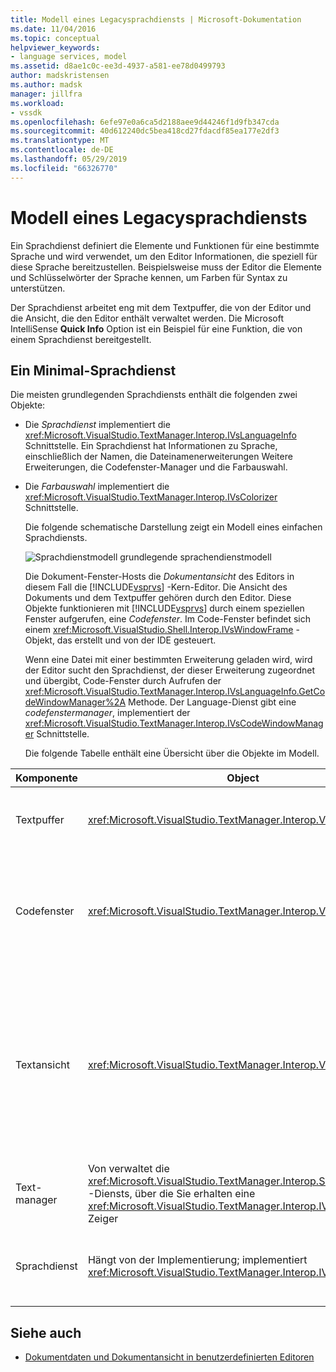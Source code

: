 ```yaml
---
title: Modell eines Legacysprachdiensts | Microsoft-Dokumentation
ms.date: 11/04/2016
ms.topic: conceptual
helpviewer_keywords:
- language services, model
ms.assetid: d8ae1c0c-ee3d-4937-a581-ee78d0499793
author: madskristensen
ms.author: madsk
manager: jillfra
ms.workload:
- vssdk
ms.openlocfilehash: 6efe97e0a6ca5d2188aee9d44246f1d9fb347cda
ms.sourcegitcommit: 40d612240dc5bea418cd27fdacdf85ea177e2df3
ms.translationtype: MT
ms.contentlocale: de-DE
ms.lasthandoff: 05/29/2019
ms.locfileid: "66326770"
---
```

# <a name="model-of-a-legacy-language-service"></a>Modell eines Legacysprachdiensts
Ein Sprachdienst definiert die Elemente und Funktionen für eine bestimmte Sprache und wird verwendet, um den Editor Informationen, die speziell für diese Sprache bereitzustellen. Beispielsweise muss der Editor die Elemente und Schlüsselwörter der Sprache kennen, um Farben für Syntax zu unterstützen.

 Der Sprachdienst arbeitet eng mit dem Textpuffer, die von der Editor und die Ansicht, die den Editor enthält verwaltet werden. Die Microsoft IntelliSense **Quick Info** Option ist ein Beispiel für eine Funktion, die von einem Sprachdienst bereitgestellt.

## <a name="a-minimal-language-service"></a>Ein Minimal-Sprachdienst
 Die meisten grundlegenden Sprachdiensts enthält die folgenden zwei Objekte:

- Die *Sprachdienst* implementiert die <xref:Microsoft.VisualStudio.TextManager.Interop.IVsLanguageInfo> Schnittstelle. Ein Sprachdienst hat Informationen zu Sprache, einschließlich der Namen, die Dateinamenerweiterungen Weitere Erweiterungen, die Codefenster-Manager und die Farbauswahl.

- Die *Farbauswahl* implementiert die <xref:Microsoft.VisualStudio.TextManager.Interop.IVsColorizer> Schnittstelle.

  Die folgende schematische Darstellung zeigt ein Modell eines einfachen Sprachdiensts.

  ![Sprachdienstmodell](../../extensibility/media/vslanguageservicemodel.gif "VsLanguageServiceModel") grundlegende sprachendienstmodell

  Die Dokument-Fenster-Hosts die *Dokumentansicht* des Editors in diesem Fall die [!INCLUDE[vsprvs](../../code-quality/includes/vsprvs_md.md)] -Kern-Editor. Die Ansicht des Dokuments und dem Textpuffer gehören durch den Editor. Diese Objekte funktionieren mit [!INCLUDE[vsprvs](../../code-quality/includes/vsprvs_md.md)] durch einem speziellen Fenster aufgerufen, eine *Codefenster*. Im Code-Fenster befindet sich einem <xref:Microsoft.VisualStudio.Shell.Interop.IVsWindowFrame> -Objekt, das erstellt und von der IDE gesteuert.

  Wenn eine Datei mit einer bestimmten Erweiterung geladen wird, wird der Editor sucht den Sprachdienst, der dieser Erweiterung zugeordnet und übergibt, Code-Fenster durch Aufrufen der <xref:Microsoft.VisualStudio.TextManager.Interop.IVsLanguageInfo.GetCodeWindowManager%2A> Methode. Der Language-Dienst gibt eine *codefenstermanager*, implementiert der <xref:Microsoft.VisualStudio.TextManager.Interop.IVsCodeWindowManager> Schnittstelle.

  Die folgende Tabelle enthält eine Übersicht über die Objekte im Modell.

| Komponente | Object | Funktion |
|------------------| - | - |
| Textpuffer | <xref:Microsoft.VisualStudio.TextManager.Interop.VsTextBuffer> | Ein Stream der Unicode-Lese-/Schreibzugriff-Text. Es ist möglich, für den Text auf andere Codierungen verwenden. |
| Codefenster | <xref:Microsoft.VisualStudio.TextManager.Interop.VsCodeWindow> | Ein Dokumentfenster, das eine oder mehrere Textansichten enthält. Wenn [!INCLUDE[vsprvs](../../code-quality/includes/vsprvs_md.md)] wird im Modus "Multiple Document Interface (MDI)" wird im Code-Fenster untergeordnetes MDI-Fenster. |
| Textansicht | <xref:Microsoft.VisualStudio.TextManager.Interop.VsTextView> | Ein Fenster, in dem der Benutzer navigieren, und zeigen Text mithilfe der Tastatur und Maus. Eine Textansicht, die als Editor für den Benutzer angezeigt werden. Sie können der Textansichten in normalen-Editor-Fenster, das Fenster "Ausgabe" und das "Direktfenster" verwenden. Darüber hinaus können Sie eine oder mehrere Textansichten in einem Codefenster konfigurieren. |
| Text-manager | Von verwaltet die <xref:Microsoft.VisualStudio.TextManager.Interop.SVsTextManager> -Diensts, über die Sie erhalten eine <xref:Microsoft.VisualStudio.TextManager.Interop.IVsTextManager> Zeiger | Eine Komponente, die allgemeine Informationen, die alle Komponenten, die zuvor beschriebenen freigegebenen verwaltet. |
| Sprachdienst | Hängt von der Implementierung; implementiert <xref:Microsoft.VisualStudio.TextManager.Interop.IVsLanguageInfo> | Ein Objekt, das den Editor Sprachspezifische Informationen wie syntaxhervorhebung, Anweisungsvervollständigung und Klammer bietet. |

## <a name="see-also"></a>Siehe auch
- [Dokumentdaten und Dokumentansicht in benutzerdefinierten Editoren](../../extensibility/document-data-and-document-view-in-custom-editors.md)